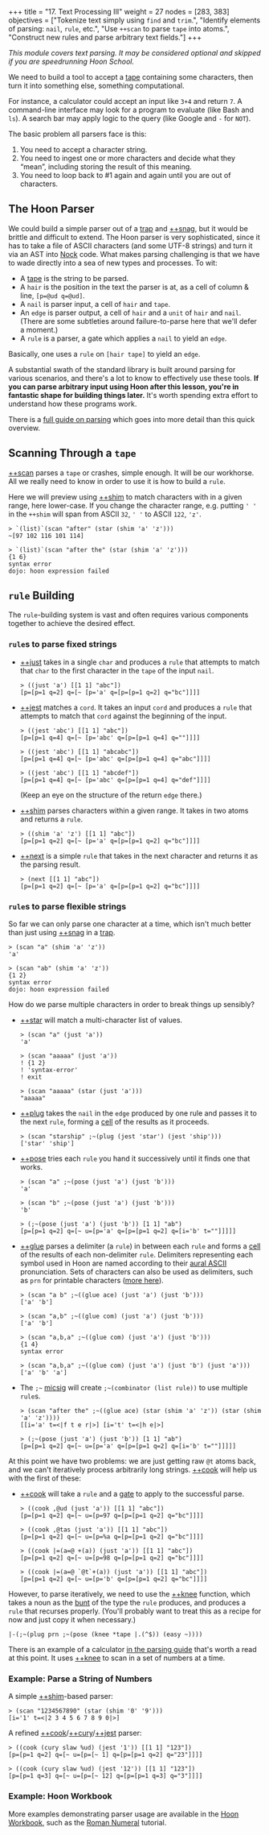 +++
title = "17. Text Processing III"
weight = 27
nodes = [283, 383]
objectives = ["Tokenize text simply using `find` and `trim`.", "Identify elements of parsing:  `nail`, `rule`, etc.", "Use `++scan` to parse `tape` into atoms.", "Construct new rules and parse arbitrary text fields."]
+++

_This module covers text parsing.  It may be considered optional and
skipped if you are speedrunning Hoon School._

We need to build a tool to accept a [tape](/glossary/tape) containing
some characters, then turn it into something else, something
computational.

For instance, a calculator could accept an input like `3+4` and return
`7`.  A command-line interface may look for a program to evaluate (like
Bash and `ls`).  A search bar may apply logic to the query (like Google
and `-` for `NOT`).

The basic problem all parsers face is this:

1. You need to accept a character string.
2. You need to ingest one or more characters and decide what they
   “mean”, including storing the result of this meaning.
3. You need to loop back to #1 again and again until you are out of
   characters.

## The Hoon Parser

We could build a simple parser out of a [trap](/glossary/trap) and
[++snag](/language/hoon/reference/stdlib/2b#snag), but it would be
brittle and difficult to extend.  The Hoon parser is very sophisticated,
since it has to take a file of ASCII characters (and some UTF-8 strings)
and turn it via an AST into [Nock](/glossary/nock) code.  What makes
parsing challenging is that we have to wade directly into a sea of new
types and processes.  To wit:

-   A [tape](/glossary/tape) is the string to
    be parsed.
-   A `hair` is the position in the text the parser is at, as a cell of
    column & line, `[p=@ud q=@ud]`.
-   A `nail` is parser input, a cell of `hair` and `tape`.
-   An `edge` is parser output, a cell of `hair` and a `unit` of `hair`
    and `nail`.  (There are some subtleties around failure-to-parse here
    that we'll defer a moment.)
-   A `rule` is a parser, a gate which applies a `nail` to yield an
    `edge`.

Basically, one uses a `rule` on `[hair tape]` to yield an `edge`.

A substantial swath of the standard library is built around parsing for
various scenarios, and there's a lot to know to effectively use these
tools.  **If you can parse arbitrary input using Hoon after this lesson,
you're in fantastic shape for building things later.**  It's worth
spending extra effort to understand how these programs work.

There is a [full guide on parsing](/language/hoon/guides/parsing) which
goes into more detail than this quick overview.

## Scanning Through a `tape`

[++scan](/language/hoon/reference/stdlib/4g#scan) parses a `tape` or
crashes, simple enough.  It will be our workhorse.  All we really need
to know in order to use it is how to build a `rule`.

Here we will preview using
[++shim](/language/hoon/reference/stdlib/4f#shim) to match characters
with in a given range, here lower-case.  If you change the character
range, e.g. putting `' '` in the `++shim` will span from ASCII `32`, `'
'` to ASCII `122`, `'z'`.

```hoon
> `(list)`(scan "after" (star (shim 'a' 'z')))  
~[97 102 116 101 114]  

> `(list)`(scan "after the" (star (shim 'a' 'z')))
{1 6}  
syntax error  
dojo: hoon expression failed
```

## `rule` Building

The `rule`-building system is vast and often requires various components
together to achieve the desired effect.

### `rule`s to parse fixed strings

- [++just](/language/hoon/reference/stdlib/4f#just) takes
  in a single `char` and produces a `rule` that attempts to match that
  `char` to the first character in the `tape` of the input `nail`.

    ```hoon
    > ((just 'a') [[1 1] "abc"])
    [p=[p=1 q=2] q=[~ [p='a' q=[p=[p=1 q=2] q="bc"]]]]
    ```

- [++jest](/language/hoon/reference/stdlib/4f#jest) matches
  a `cord`. It takes an input `cord` and produces a `rule` that
  attempts to match that `cord` against the beginning of the input.

    ```hoon
    > ((jest 'abc') [[1 1] "abc"])
    [p=[p=1 q=4] q=[~ [p='abc' q=[p=[p=1 q=4] q=""]]]]

    > ((jest 'abc') [[1 1] "abcabc"])
    [p=[p=1 q=4] q=[~ [p='abc' q=[p=[p=1 q=4] q="abc"]]]]
    
    > ((jest 'abc') [[1 1] "abcdef"])
    [p=[p=1 q=4] q=[~ [p='abc' q=[p=[p=1 q=4] q="def"]]]]
    ```

    (Keep an eye on the structure of the return `edge` there.)

- [++shim](/language/hoon/reference/stdlib/4f#shim) parses characters
  within a given range. It takes in two atoms and returns a `rule`.

    ```hoon
    > ((shim 'a' 'z') [[1 1] "abc"])
    [p=[p=1 q=2] q=[~ [p='a' q=[p=[p=1 q=2] q="bc"]]]]
    ```

- [++next](/language/hoon/reference/stdlib/4f#next) is a simple `rule`
  that takes in the next character and returns it as the parsing result.

    ```hoon
    > (next [[1 1] "abc"])
    [p=[p=1 q=2] q=[~ [p='a' q=[p=[p=1 q=2] q="bc"]]]]
    ```

### `rule`s to parse flexible strings

So far we can only parse one character at a time, which isn't much
better than just using [++snag](/language/hoon/reference/stdlib/2b#snag)
in a [trap](/glossary/trap).

```hoon
> (scan "a" (shim 'a' 'z'))  
'a'  

> (scan "ab" (shim 'a' 'z'))  
{1 2}  
syntax error  
dojo: hoon expression failed
```

How do we parse multiple characters in order to break things up
sensibly?

- [++star](/language/hoon/reference/stdlib/4f#star) will match a
  multi-character list of values.

    ```hoon
    > (scan "a" (just 'a'))
    'a'

    > (scan "aaaaa" (just 'a'))
    ! {1 2}
    ! 'syntax-error'
    ! exit

    > (scan "aaaaa" (star (just 'a')))
    "aaaaa"
    ```

- [++plug](/language/hoon/reference/stdlib/4e#plug) takes the `nail` in
  the `edge` produced by one rule and passes it to the next `rule`,
  forming a [cell](/glossary/cell) of the results as it proceeds.

    ```hoon
    > (scan "starship" ;~(plug (jest 'star') (jest 'ship')))
    ['star' 'ship']
    ```

- [++pose](/language/hoon/reference/stdlib/4e#pose) tries each `rule`
  you hand it successively until it finds one that works.

    ```hoon
    > (scan "a" ;~(pose (just 'a') (just 'b')))
    'a'
    
    > (scan "b" ;~(pose (just 'a') (just 'b')))
    'b'
    
    > (;~(pose (just 'a') (just 'b')) [1 1] "ab")
    [p=[p=1 q=2] q=[~ u=[p='a' q=[p=[p=1 q=2] q=[i='b' t=""]]]]]
    ```

- [++glue](/language/hoon/reference/stdlib/4e#glue) parses a delimiter
  (a `rule`) in between each `rule` and forms a [cell](/glossary/cell)
  of the results of each non-delimiter `rule`.  Delimiters representing
  each symbol used in Hoon are named according to their [aural
  ASCII](/glossary/aural-ascii) pronunciation. Sets of characters can
  also be used as delimiters, such as `prn` for printable characters
  ([more here](/language/hoon/reference/stdlib/4i)).

    ```hoon
    > (scan "a b" ;~((glue ace) (just 'a') (just 'b')))  
    ['a' 'b']

    > (scan "a,b" ;~((glue com) (just 'a') (just 'b')))
    ['a' 'b']
    
    > (scan "a,b,a" ;~((glue com) (just 'a') (just 'b')))
    {1 4}
    syntax error
    
    > (scan "a,b,a" ;~((glue com) (just 'a') (just 'b') (just 'a')))
    ['a' 'b' 'a']
    ```

- The `;~` [micsig](/language/hoon/reference/rune/mic#-micsig) will
  create `;~(combinator (list rule))` to use multiple `rule`s.

    ```hoon
    > (scan "after the" ;~((glue ace) (star (shim 'a' 'z')) (star (shim 'a' 'z'))))  
    [[i='a' t=<|f t e r|>] [i='t' t=<|h e|>]
    
    > (;~(pose (just 'a') (just 'b')) [1 1] "ab")  
    [p=[p=1 q=2] q=[~ u=[p='a' q=[p=[p=1 q=2] q=[i='b' t=""]]]]]
    ```

    <!-- TODO
    ~tinnus-napbus:
    btw you should almost always avoid recursive welding cos weld has to traverse the entire first list in order to weld it
    so you potentially end up traversing the list thousands of times
    which involves chasing a gorillion pointers
    as a rule of thumb you wanna avoid the recursive use of stdlib list functions in general
    -->

At this point we have two problems:  we are just getting raw `@t` atoms
back, and we can't iteratively process arbitrarily long strings.
[++cook](/language/hoon/reference/stdlib/4f#cook) will help us with the
first of these:

- [++cook](/language/hoon/reference/stdlib/4f#cook) will take a `rule`
  and a [gate](/glossary/gate) to apply to the successful parse.

    ```hoon
    > ((cook ,@ud (just 'a')) [[1 1] "abc"])
    [p=[p=1 q=2] q=[~ u=[p=97 q=[p=[p=1 q=2] q="bc"]]]]

    > ((cook ,@tas (just 'a')) [[1 1] "abc"])
    [p=[p=1 q=2] q=[~ u=[p=%a q=[p=[p=1 q=2] q="bc"]]]]

    > ((cook |=(a=@ +(a)) (just 'a')) [[1 1] "abc"])
    [p=[p=1 q=2] q=[~ u=[p=98 q=[p=[p=1 q=2] q="bc"]]]]

    > ((cook |=(a=@ `@t`+(a)) (just 'a')) [[1 1] "abc"])
    [p=[p=1 q=2] q=[~ u=[p='b' q=[p=[p=1 q=2] q="bc"]]]]
    ```

However, to parse iteratively, we need to use the
[++knee](/language/hoon/reference/stdlib/4f#knee) function, which takes
a noun as the [bunt](/glossary/bunt) of the type the `rule` produces,
and produces a `rule` that recurses properly.  (You'll probably want to
treat this as a recipe for now and just copy it when necessary.)

```hoon {% copy=true %}
|-(;~(plug prn ;~(pose (knee *tape |.(^$)) (easy ~))))
```

There is an example of a calculator [in the parsing
guide](/language/hoon/guides/parsing#recursive-parsers) that's worth a
read at this point.  It uses
[++knee](/language/hoon/reference/stdlib/4f#knee) to scan in a set of
numbers at a time.

### Example:  Parse a String of Numbers

A simple [++shim](/language/hoon/reference/stdlib/4f#shim)-based parser:

```hoon
> (scan "1234567890" (star (shim '0' '9')))  
[i='1' t=<|2 3 4 5 6 7 8 9 0|>]
```

A refined
[++cook](/language/hoon/reference/stdlib/4f#cook)/[++cury](/language/hoon/reference/stdlib/2n#cury)/[++jest](/language/hoon/reference/stdlib/4f#jest)
parser:

```hoon
> ((cook (cury slaw %ud) (jest '1')) [[1 1] "123"])  
[p=[p=1 q=2] q=[~ u=[p=[~ 1] q=[p=[p=1 q=2] q="23"]]]]  

> ((cook (cury slaw %ud) (jest '12')) [[1 1] "123"])
[p=[p=1 q=3] q=[~ u=[p=[~ 12] q=[p=[p=1 q=3] q="3"]]]]
```

### Example:  Hoon Workbook

More examples demonstrating parser usage are available in the [Hoon
Workbook](/language/hoon/examples), such as the [Roman
Numeral](/language/hoon/examples/roman) tutorial.
